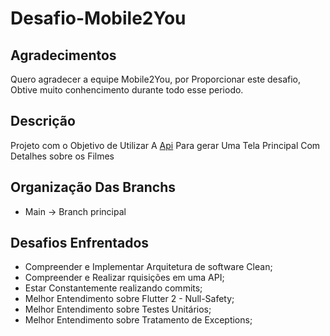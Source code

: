 # Desafio-Mobile2You

## Agradecimentos
Quero agradecer a equipe Mobile2You, por Proporcionar este desafio, Obtive muito conhencimento durante todo esse periodo.

## Descrição
Projeto com o Objetivo de Utilizar A [Api](https://developers.themoviedb.org/3/getting-started/introduction) Para gerar Uma Tela Principal Com Detalhes sobre os Filmes

## Organização Das Branchs
- Main -> Branch principal

## Desafios Enfrentados
- Compreender e Implementar Arquitetura de software Clean;
- Compreender e Realizar rquisições em uma API;
- Estar Constantemente realizando commits;
- Melhor Entendimento sobre Flutter 2 - Null-Safety;
- Melhor Entendimento sobre Testes Unitários;
- Melhor Entendimento sobre Tratamento de Exceptions;
